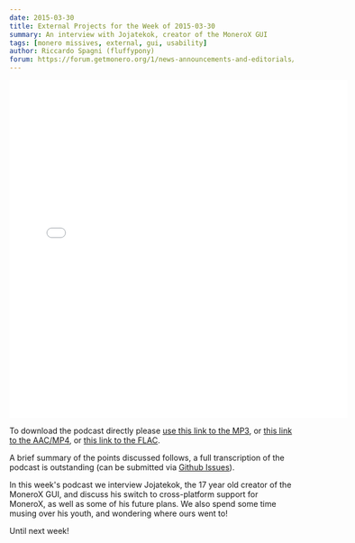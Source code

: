 ```yaml
---
date: 2015-03-30
title: External Projects for the Week of 2015-03-30
summary: An interview with Jojatekok, creator of the MoneroX GUI
tags: [monero missives, external, gui, usability]
author: Riccardo Spagni (fluffypony)
forum: https://forum.getmonero.org/1/news-announcements-and-editorials/252/monday-monero-missives-28-march-30th-2015
---
```


<div class="text-center"><iframe style="border: none" src="//html5-player.libsyn.com/embed/episode/id/3467135/height/360/width/640/theme/standard-mini/direction/no/autoplay/no/autonext/no/thumbnail/yes/preload/no/no_addthis/no/" height="600" width="600" scrolling="no"  allowfullscreen webkitallowfullscreen mozallowfullscreen oallowfullscreen msallowfullscreen></iframe></div>

To download the podcast directly please [use this link to the MP3](http://traffic.libsyn.com/monero/Monero_Missives_Podcast_for_the_week_of_2015-03-30.mp3), or [this link to the AAC/MP4](http://traffic.libsyn.com/monero/Monero_Missives_Podcast_for_the_week_of_2015-03-30.mp4), or [this link to the FLAC](http://traffic.libsyn.com/monero/Monero_Missives_Podcast_for_the_week_of_2015-03-30.flac).

A brief summary of the points discussed follows, a full transcription of the podcast is outstanding (can be submitted via [Github Issues](https://github.com/monero-project/monero-site/issues)).

In this week's podcast we interview Jojatekok, the 17 year old creator of the MoneroX GUI, and discuss his switch to cross-platform support for MoneroX, as well as some of his future plans. We also spend some time musing over his youth, and wondering where ours went to!

Until next week!